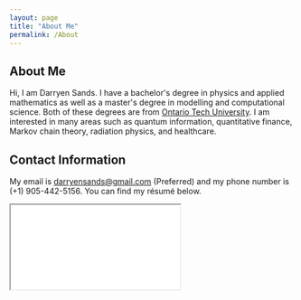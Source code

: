 ```yaml
---
layout: page
title: "About Me"
permalink: /About
---
```


## About Me

Hi, I am Darryen Sands. I have a bachelor's degree in physics and applied mathematics as well as a master's degree in modelling and computational science. Both of these degrees are from [Ontario Tech University](https://ontariotechu.ca/). I am interested in many areas such as quantum information, quantitative finance, Markov chain theory, radiation physics, and healthcare. 

## Contact Information

My email is <darryensands@gmail.com> (Preferred) and my phone number is (+1) 905-442-5156. You can find my résumé below.

<div class = "iframe-embed-wrapper iframe-embed-responsive-16by9">
<iframe class = "iframe-embed" src = "/darryen-sands-resume.pdf" title = "My Resume">
</iframe>
</div>